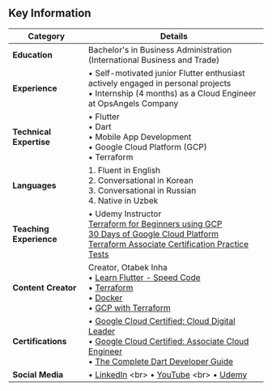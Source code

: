 ## Key Information

| **Category**             | **Details** |
| ------------------------- | ----------- |
| **Education**             | Bachelor's in Business Administration (International Business and Trade)|
| **Experience**            | • Self-motivated junior Flutter enthusiast actively engaged in personal projects <br> • Internship (4 months) as a Cloud Engineer at OpsAngels Company |
| **Technical Expertise**   | • Flutter <br> • Dart <br> • Mobile App Development <br> • Google Cloud Platform (GCP) <br> • Terraform |
| **Languages**             | 1. Fluent in English <br> 2. Conversational in Korean <br> 3. Conversational in Russian <br> 4. Native in Uzbek |
| **Teaching Experience**   | • Udemy Instructor <br>   [Terraform for Beginners using GCP](https://www.udemy.com/course/terraform-for-beginners-using-google-cloud-platform-gcp/?couponCode=2C043499442C3A8BC7FA) <br>   [30 Days of Google Cloud Platform](https://www.udemy.com/course/30-days-of-google-cloud-the-complete-gcp-beginners-bootcamp/?couponCode=4CC92115EF5DB20471EB) <br>   [Terraform Associate Certification Practice Tests](https://www.udemy.com/course/terraform-associate-certification-practice-test-exam-2023-x/?couponCode=FFCF87B1A69B610CBF96)  |
| **Content Creator**       | Creator, Otabek Inha <br> • [Learn Flutter - Speed Code](https://youtube.com/playlist?list=PLL220wRvDvTndDyF5258yskRYLgEPMhlT&si=FCVtS82W0Sd7cdlj) <br> • [Terraform](https://youtube.com/playlist?list=PLL220wRvDvTmfQuR_rT3IfX2o28dn-QlM&si=F_RQw9KAUiQf0Bx6) <br> • [Docker](https://youtube.com/playlist?list=PLL220wRvDvTl7aNIaQik7mJ4KWHhlTOj2&si=XvpZkAjR72_8RicD) <br> • [GCP with Terraform](https://youtube.com/playlist?list=PLL220wRvDvTm_MyPtW0W3kc1_Htb3cJev&si=lqOz9zxv6k30VTb5) |
| **Certifications** | • [Google Cloud Certified: Cloud Digital Leader](https://www.credential.net/18082f1e-719f-4795-b690-c5311f94b174?key=8b88183d3772e1cc21a997c28df7f368d05600d45a125d096e5fd83595ea142f) <br> • [Google Cloud Certified: Associate Cloud Engineer](https://www.credential.net/f0641378-678b-4ed7-8844-ae243ee8ed4c) <br> • [The Complete Dart Developer Guide](https://courses.codewithandrea.com/courses/1085485/certificate)|
| **Social Media** | • [LinkedIn]([https://www.linkedin.com/in/your-linkedin-profile](https://www.linkedin.com/in/otabekinha/)) <br> • [YouTube]([https://www.youtube.com/your-youtube-channel](https://www.youtube.com/@otabekinha/)) <br> • [Udemy]([https://www.udemy.com/user/your-udemy-profile](https://www.udemy.com/courses/search/?src=ukw&q=otabek)) |
